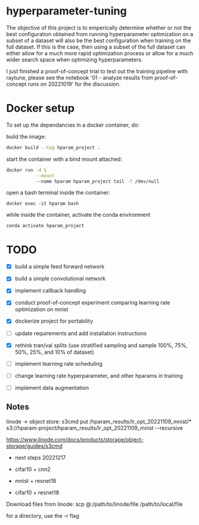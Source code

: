 # hyperparameter-tuning
The objective of this project is to emperically determine whether or not the best configuration obtained from running hyperparameter optimization on a subset of a dataset will also be the best configuration when training on the full dataset. If this is the case, then using a subset of the full dataset can either allow for a much more rapid optimization process or allow for a much wider search space when optimizing hyperparameters.

I just finished a proof-of-concept trial to test out the training pipeline with raytune, please see the notebook '01 - analyze results from proof-of-concept runs on 20221019' for the discussion.

# Docker setup
To set up the dependancies in a docker container, do:

build the image:
```bash
docker build --tag hparam_project .
```

start the container with a bind mount attached:
```bash
docker run -d \
           --mount
           --name hparam hparam_project tail -f /dev/null
```

open a bash terminal inside the container:
```
docker exec -it hparam bash
```

while inside the container, activate the conda environment
```bash
conda activate hparam_project
```
# TODO

- [x] build a simple feed forward network
- [x] build a simple convolutional network
- [x] implement callback handling
- [x] conduct proof-of-concept experiment comparing learning rate optimization on mnist
- [x] dockerize project for portability
- [ ] update requirements and add installation instructions
- [x] rethink tran/val splits (use stratified sampling and sample 100%, 75%, 50%, 25%, and 10% of dataset)
- [ ] implement learning rate scheduling
- [ ] change learning rate hyperparameter, and other hparams in training
- [ ] implement data augmentation


## Notes
linode -> object store:
s3cmd put /hparam_results/lr_opt_20221109_mnist/* s3://hparam-project/hparam_results/lr_opt_20221109_mnist --recursive

https://www.linode.com/docs/products/storage/object-storage/guides/s3cmd


- next steps 20221217

- cifar10 + cnn2
- mnist + resnet18
- cifar10 + resnet18

Download files from linode:
scp <linode username>@<linode ip>:/path/to/linode/file /path/to/local/file

for a directory, use the -r flag